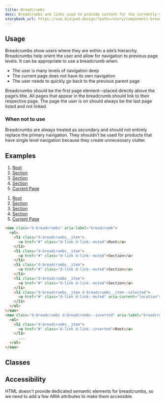 ```yaml
---
title: Breadcrumbs
desc: Breadcrumbs are links used to provide context for the currently-viewed page and where it is located within the overall site structure.
storybook_url: https://vue.dialpad.design/?path=/story/components-breadcrumbs--default
---
```

## Usage
Breadcrumbs show users where they are within a site’s hierarchy. Breadcrumbs help orient the user and allow for navigation to previous page levels. It can be appropriate to use a breadcrumb when:
- The user is many levels of navigation deep
- The current page does not have its own navigation
- The user needs to quickly go back to the previous parent page

Breadcrumbs should be the first page element—placed directly above the page’s title. All pages that appear in the breadcrumb should link to their respective page. The page the user is on should always be the last page listed and not linked.

### When not to use
Breadcrumbs are always treated as secondary and should not entirely replace the primary navigation. They shouldn’t be used for products that have single level navigation because they create unnecessary clutter.

## Examples
<code-well-header>
    <nav class="d-breadcrumbs" aria-label="breadcrumb">
        <ol>
            <li class="d-breadcrumbs__item">
                <a href="#" class="d-link d-link--muted">Root</a>
            </li>
            <li class="d-breadcrumbs__item">
                <a href="#" class="d-link d-link--muted">Section</a>
            </li>
            <li class="d-breadcrumbs__item">
                <a href="#" class="d-link d-link--muted">Section</a>
            </li>
            <li class="d-breadcrumbs__item">
                <a href="#" class="d-link d-link--muted">Section</a>
            </li>
            <li class="d-breadcrumbs__item d-breadcrumbs__item--selected">
                <a href="#" class="d-link d-link--muted" aria-current="location">Current Page</a>
            </li>
        </ol>
    </nav>
    <nav class="d-breadcrumbs d-breadcrumbs--inverted d-bgc-black-700 d-border-radius--md d-py16 d-px12 d-mxn12" aria-label="breadcrumb">
        <ol>
            <li class="d-breadcrumbs__item">
                <a href="#" class="d-link d-link--inverted">Root</a>
            </li>
            <li class="d-breadcrumbs__item">
                <a href="#" class="d-link d-link--inverted">Section</a>
            </li>
            <li class="d-breadcrumbs__item">
                <a href="#" class="d-link d-link--inverted">Section</a>
            </li>
            <li class="d-breadcrumbs__item">
                <a href="#" class="d-link d-link--inverted">Section</a>
            </li>
            <li class="d-breadcrumbs__item d-breadcrumbs__item--selected">
                <a href="#" class="d-link d-link--inverted" aria-current="location">Current Page</a>
            </li>
        </ol>
    </nav>
</code-well-header>

```html
<nav class="d-breadcrumbs" aria-label="breadcrumb">
  <ol>
    <li class="d-breadcrumbs__item">
      <a href="#" class="d-link d-link--muted">Root</a>
    </li>
    <li class="d-breadcrumbs__item">
      <a href="#" class="d-link d-link--muted">Section</a>
    </li>
    <li class="d-breadcrumbs__item">
      <a href="#" class="d-link d-link--muted">Section</a>
    </li>
    <li class="d-breadcrumbs__item">
      <a href="#" class="d-link d-link--muted">Section</a>
    </li>
    <li class="d-breadcrumbs__item d-breadcrumbs__item--selected">
      <a href="#" class="d-link d-link--muted" aria-current="location">Current Page</a>
    </li>
  </ol>
</nav>
<nav class="d-breadcrumbs d-breadcrumbs--inverted" aria-label="breadcrumb">
  <ol>
    <li class="d-breadcrumbs__item">
      <a href="#" class="d-link d-link--inverted">Root</a>
    </li>
      ...
  </ol>
</nav>
```

## Classes
<component-class-table component-name="breadcrumbs"></component-class-table>

## Accessibility
HTML doesn't provide dedicated semantic elements for breadcrumbs, so we need to add a few ARIA attributes to make them accessible.

<component-accessible-table component-name="breadcrumbs"></component-accessible-table>
